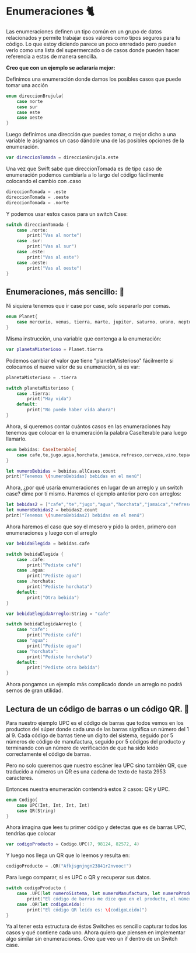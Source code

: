 # Enumeraciones 🐈
 
 Las enumeraciones definen un tipo común en un grupo de datos relacionados y permite trabajar esos valores como tipos seguros para tu código. Lo que estoy diciendo parece un poco enrredado pero pueden verlo como una lista del supermercado o de casos donde pueden hacer referencia a estos de manera sencilla.

**Creo que con un ejemplo se aclararía mejor:**


Definimos una enumeración donde damos los posibles casos que puede tomar una acción

```swift
enum direccionBrujula{
    case norte
    case sur
    case este
    case oeste
}
```

Luego definimos una dirección que puedes tomar, o mejor dicho a una variable le asignamos un caso dándole una de las posibles opciones de la enumeración.

```swift
var direccionTomada = direccionBrujula.este
```

Una vez que Swift sabe que direccionTomada es de tipo caso de enumeración podemos cambiarla a lo largo del código fácilmente colocando el cambio con .caso


```swift
direccionTomada = .este
direccionTomada = .oeste
direccionTomada = .norte
```

Y podemos usar estos casos para un switch Case:

```swift
switch direccionTomada {
    case .norte:
        print("Vas al norte")
    case .sur:
        print("Vas al sur")
    case .este:
        print("Vas al este")
    case .oeste:
        print("Vas al oeste")
}
```

## Enumeraciones, más sencillo: 🦌

Ni siquiera tenemos que ir case por case, solo separarlo por comas.

```swift
enum Planet{
    case mercurio, venus, tierra, marte, jupiter, saturno, urano, neptuno, pluton
}
```

Misma instrucción, una variable que contenga a la enumeración:

```swift
var planetaMisterioso = Planet.tierra
```

Podemos cambiar el valor que tiene "planetaMisterioso" fácilmente si colocamos el nuevo valor de su enumeración, si es var:

```swift
planetaMisterioso = .tierra

switch planetaMisterioso {
    case .tierra:
        print("Hay vida")
    default:
        print("No puede haber vida ahora")
}
```

Ahora, si queremos contar cuántos casos en las enumeraciones hay tenemos que colocar en la enumeración la palabra CaseIterable para luego llamarlo.

```swift
enum bebidas: CaseIterable{
    case cafe,te,jugo,agua,horchata,jamaica,refresco,cerveza,vino,tepache,pulque
}

let numeroBebidas = bebidas.allCases.count
print("Tenemos \(numeroBebidas) bebidas en el menú")
```



Ahora, ¿por qué usaría enumeraciones en lugar de un arreglo y un switch case? dime por tí mismo. Haremos el ejemplo anterior pero con arreglos:

```swift
let bebidas2 = ["cafe","te","jugo","agua","horchata","jamaica","refresco","cerveza","vino","tepache","pulque"]
let numeroBebidas2 = bebidas2.count
print("Tenemos \(numeroBebidas2) bebidas en el menú")
```

Ahora haremos el caso que soy el mesero y pido la orden, primero con enumeraciones y luego con el arreglo

```swift
var bebidaElegida = bebidas.cafe

switch bebidaElegida {
    case .cafe:
        print("Pediste café")
    case .agua:
        print("Pediste agua")
    case .horchata:
        print("Pediste horchata")
    default:
        print("Otra bebida")
}
```

```swift
var bebidaElegidaArreglo:String = "cafe"

switch bebidaElegidaArreglo {
    case "cafe":
        print("Pediste café")
    case "agua":
        print("Pediste agua")
    case "horchata":
        print("Pediste horchata")
    default:
        print("Pediste otra bebida")
}
```
Ahora pongamos un ejemplo más complicado donde un arreglo no podrá sernos de gran utilidad.

## Lectura de un código de barras o un código QR. 🐘

Para nuestro ejemplo UPC es el código de barras que todos vemos en los productos del súper donde cada una de las barras significa un número del 1 al 9. Cada código de barras tiene un dígito del sistema, seguido por 5 números de código de manufactura, seguido por 5 códigos del producto y terminando con un número de verificación de que ha sido leído correctamente el código de barras.

Pero no solo queremos que nuestro escáner lea UPC sino también QR, que traducido a números un QR es una cadena de texto de hasta 2953 caracteres.

Entonces nuestra enumeración contendrá estos 2 casos: QR y UPC.


```swift
enum Codigo{
    case UPC(Int, Int, Int, Int)
    case QR(String)
}
```

Ahora imagina que lees tu primer código y detectas que es de barras UPC, tendrías que colocar

```swift
var codigoProducto = Codigo.UPC(7, 98124, 82572, 4)
```

Y luego nos llega un QR que lo leemos y resulta en:

```swift
codigoProducto = .QR("Afkjsgnjngn23841r2nvooc!")
```
Para luego comparar, si es UPC o QR y recuperar sus datos.

```swift
switch codigoProducto {
    case .UPC(let numeroSistema, let numeroManufactura, let numeroProducto, let verificacion):
        print("El código de barras me dice que en el producto, el número del sistema es: \(numeroSistema), el número de la manufactura es \(numeroManufactura), el número del producto es \(numeroProducto), y el número de verificación es: \(verificacion)")
    case .QR(let codigoLeido):
        print("El código QR leído es: \(codigoLeido)")
}
```

Ya al tener esta estructura de éstos Switches es sencillo capturar todos los casos y qué contiene cada uno. Ahora quiero que piensen en implementar algo similar sin enumeraciones. Creo que veo un if dentro de un Switch case.

